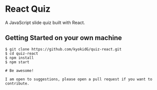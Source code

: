 # React Quiz
A JavaScript slide quiz built with React.


Getting Started on your own machine
---------------

```shell
$ git clone https://github.com/kyokidG/quiz-react.git
$ cd quiz-react
$ npm install
$ npm start

# Be awesome!

I am open to suggestions, please open a pull request if you want to contribute.